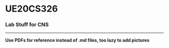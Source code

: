 # UE20CS326
### Lab Stuff for CNS
---
**Use PDFs for reference instead of .md files, too lazy to add pictures**
